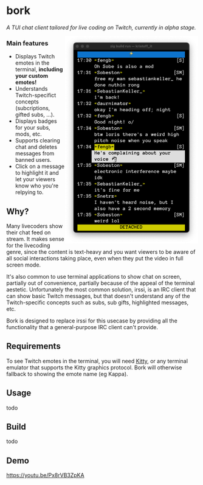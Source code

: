 # bork
*A TUI chat client tailored for live coding on Twitch, currently in alpha stage.*

<img src=".github/bork.png"  align="right" width="350px"/>

### Main features
- Displays Twitch emotes in the terminal, **including your custom emotes!**  
- Understands Twitch-specifict concepts (subcriptions, gifted subs, ...). 
- Displays badges for your subs, mods, etc.
- Supports clearing chat and deletes messages from banned users. 
- Click on a message to highlight it and let your viewers know who you're relpying to. 

## Why?
Many livecoders show their chat feed on stream. It makes sense for the livecoding genre, since the content is text-heavy and you want viewers to be aware of all social interactions taking place, even when they put the video in full screen mode.

It's also common to use terminal applications to show chat on screen, partially out of convenience, partially because of the appeal of the terminal aestetic. Unfortunately the most common solution, irssi, is an IRC client that can show basic Twitch messages, but that doesn't understand any of the Twitch-specific concepts such as subs, sub gifts, highlighted messages, etc.

Bork is designed to replace irssi for this usecase by providing all the functionality that a general-purpose IRC client can't provide.

## Requirements
To see Twitch emotes in the terminal, you will need [Kitty](https://github.com/kovidgoyal/kitty), or any terminal emulator that supports the Kitty graphics protocol.
Bork will otherwise fallback to showing the emote name (eg Kappa).

## Usage
todo

## Build
todo 


## Demo
https://youtu.be/Px8rVB3ZpKA
